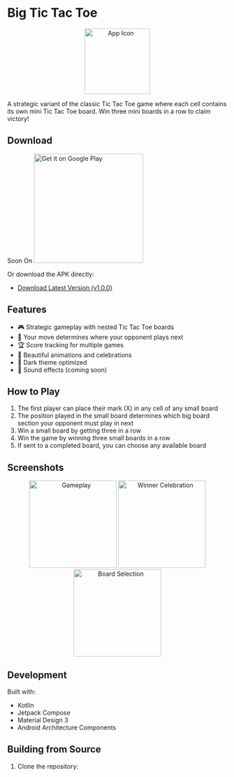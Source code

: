 # Big Tic Tac Toe

<p align="center">
  <img src="app/src/main/res/mipmap-xxxhdpi/ic_launcher.png" width="150" alt="App Icon"/>
</p>

A strategic variant of the classic Tic Tac Toe game where each cell contains its own mini Tic Tac Toe board. Win three mini boards in a row to claim victory!

## Download
Soon On
[<img src="https://play.google.com/intl/en_us/badges/images/generic/en_badge_web_generic.png" width="250" alt="Get it on Google Play"/>](YOUR_PLAY_STORE_LINK)

Or download the APK directly:
- [Download Latest Version (v1.0.0)](releases/bigtictactoe-v1.0.0.apk)

## Features

- 🎮 Strategic gameplay with nested Tic Tac Toe boards
- 🎯 Your move determines where your opponent plays next
- 🏆 Score tracking for multiple games
- 🎨 Beautiful animations and celebrations
- 🌙 Dark theme optimized
- 🎵 Sound effects (coming soon)

## How to Play

1. The first player can place their mark (X) in any cell of any small board
2. The position played in the small board determines which big board section your opponent must play in next
3. Win a small board by getting three in a row
4. Win the game by winning three small boards in a row
5. If sent to a completed board, you can choose any available board

## Screenshots

<p align="center">
  <img src="screenshots/gameplay.png" width="200" alt="Gameplay"/>
  <img src="screenshots/winner.png" width="200" alt="Winner Celebration"/>
  <img src="screenshots/board_selection.png" width="200" alt="Board Selection"/>
</p>

## Development

Built with:
- Kotlin
- Jetpack Compose
- Material Design 3
- Android Architecture Components

## Building from Source

1. Clone the repository:
